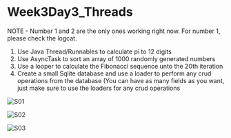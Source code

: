 # Week3Day3_Threads

NOTE - Number 1 and 2 are the only ones working right now. For number 1, please check the logcat.

1. Use Java Thread/Runnables to calculate pi to 12 digits
2. Use AsyncTask to sort an array of 1000 randomly generated numbers
3. Use a looper to calculate the Fibonacci sequence unto the 20th iteration
4. Create a small Sqlite database and use a loader to perform any crud operations from the database 
(You can have as many fields as you want, just make sure to use the loaders for any crud operations

![S01](https://user-images.githubusercontent.com/51377429/59889348-f7e88180-9399-11e9-8b9b-9147a54ae2f7.jpg)

![S02](https://user-images.githubusercontent.com/51377429/59889349-f7e88180-9399-11e9-89d3-e43970844255.jpg)

![S03](https://user-images.githubusercontent.com/51377429/59889347-f7e88180-9399-11e9-99e7-3f794f5ca65b.jpg)




